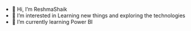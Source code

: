 - 👋 Hi, I’m ReshmaShaik
- 👀 I’m interested in Learning new things and exploring the technologies
- 🌱 I’m currently learning Power BI
